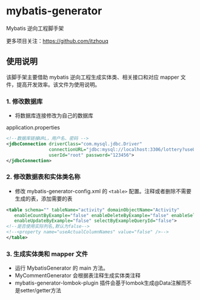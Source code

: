 # mybatis-generator
Mybatis 逆向工程脚手架

更多项目关注：https://github.com/itzhouq

## 使用说明

该脚手架主要借助 mybatis 逆向工程生成实体类、相关接口和对应 mapper 文件，提高开发效率。该文件为使用说明。

### 1. 修改数据库

- 将数据库连接修改为自己的数据库

application.properties

```xml
<!--数据库链接URL，用户名、密码 -->
<jdbcConnection driverClass="com.mysql.jdbc.Driver"
                connectionURL="jdbc:mysql://localhost:3306/lottery?useUnicode=true&amp;autoReconnect=true&amp;rewriteBatchedStatements=TRUE"
                userId="root" password="123456">
</jdbcConnection>
```

### 2. 修改数据表和实体类名称
- 修改 mybatis-generator-config.xml 的 `<table>` 配置。注释或者删除不需要生成的表，添加需要的表
```xml
<table schema="" tableName="activity" domainObjectName="Activity"
   enableCountByExample="false" enableDeleteByExample="false" enableSelectByExample="false"
   enableUpdateByExample="false" selectByExampleQueryId="false">
<!--是否使用实际列名,默认为false-->
<!--<property name="useActualColumnNames" value="false" />-->
</table>
```

### 3. 生成实体类和 mapper 文件
- 运行 MybatisGenerator 的 main 方法。
- MyCommentGenerator 会根据表注释生成实体类注释
- mybatis-generator-lombok-plugin 插件会基于lombok生成@Data注解而不是setter/getter方法


